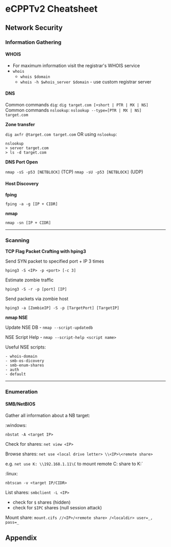 # eCPPTv2 Cheatsheet

## Network Security

### Information Gathering

#### WHOIS

* For maximum information visit the registrar's WHOIS service
* `whois`
  * `whois $domain`
  * `whois -h $whois_server $domain` - use custom registrar server

#### DNS

Common commands `dig`: `dig target.com [+short | PTR | MX | NS]`
Common commands `nslookup`: `nslookup --type=[PTR | MX | NS] target.com`

**Zone transfer** 

`dig axfr @target.com target.com` OR using `nslookup`:

```
nslookup
> server target.com
> ls -d target.com
```
**DNS Port Open**

`nmap -sS -p53 [NETBLOCK]` (TCP)
`nmap -sU -p53 [NETBLOCK]` (UDP)


#### Host Discovery

**fping**

`fping -a -g [IP + CIDR]`

**nmap**

`nmap -sn [IP + CIDR]`

---
### Scanning

**TCP Flag Packet Crafting with hping3**

Send SYN packet to specified port + IP 3 times

`hping3 -S <IP> -p <port> [-c 3]`

Estimate zombie traffic

`hping3 -S -r -p [port] [IP]`

Send packets via zombie host

`hping3 -a [ZombieIP] -S -p [TargetPort] [TargetIP]`

**nmap NSE**

Update NSE DB - `nmap --script-updatedb`

NSE Script Help - `nmap --script-help <script name>`

Useful NSE scripts:

```
- whois-domain
- smb-os-dicovery
- smb-enum-shares
- auth
- default
```
---
### Enumeration

#### SMB/NetBIOS

Gather all information about a NB target:

:windows:

`nbstat -A <target IP>`

Check for shares: `net view <IP>`

Browse shares: `net use <local drive letter> \\<IP>\<remote share>`

e.g. `net use K: \\192.168.1.11\C` to mount remote C: share to K:`

:linux:

`nbtscan -v <target IP/CIDR>`

List shares: `smbclient -L <IP>`

* check for `$` shares (hidden)
* check for `$IPC` shares (null session attack)

Mount share: `mount.cifs //<IP>/<remote share> /<localdir> user=_, pass=_`

## Appendix
